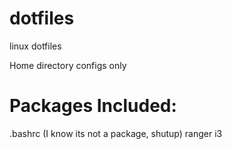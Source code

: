 # dotfiles
linux dotfiles

Home directory configs only

# Packages Included:
.bashrc (I know its not a package, shutup)
ranger
i3

